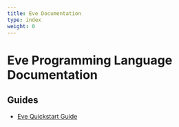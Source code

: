 ```yaml
---
title: Eve Documentation
type: index
weight: 0
---
```


# Eve Programming Language Documentation

## Guides

- [Eve Quickstart Guide](http://play.witheve.com)